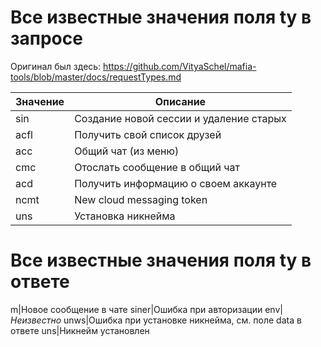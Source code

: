 # Все известные значения поля ty в запросе

Оригинал был здесь: <https://github.com/VityaSchel/mafia-tools/blob/master/docs/requestTypes.md>

Значение|Описание
-|-
sin|Создание новой сессии и удаление старых
acfl|Получить свой список друзей
acc|Общий чат (из меню)
cmc|Отослать сообщение в общий чат
acd|Получить информацию о своем аккаунте
ncmt|New cloud messaging token
uns|Установка никнейма


# Все известные значения поля ty в ответе
m|Новое сообщение в чате
siner|Ошибка при авторизации
env|*Неизвестно*
unws|Ошибка при установке никнейма, см. поле data в ответе
uns|Никнейм установлен